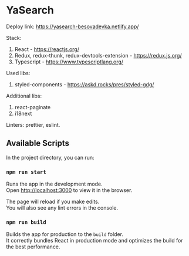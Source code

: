 #  YaSearch 

Deploy link: https://yasearch-besovadevka.netlify.app/

Stack:  
1. React - https://reactjs.org/  
2. Redux, redux-thunk, redux-devtools-extension - https://redux.js.org/  
3. Typescript - https://www.typescriptlang.org/  

Used libs:  
1. styled-components - https://askd.rocks/pres/styled-gdg/

Additional libs:
1. react-paginate
2. i18next

Linters: prettier, eslint.

## Available Scripts

In the project directory, you can run:

### `npm run start`

Runs the app in the development mode.\
Open [http://localhost:3000](http://localhost:3000) to view it in the browser.

The page will reload if you make edits.\
You will also see any lint errors in the console.

### `npm run build`

Builds the app for production to the `build` folder.\
It correctly bundles React in production mode and optimizes the build for the best performance.

